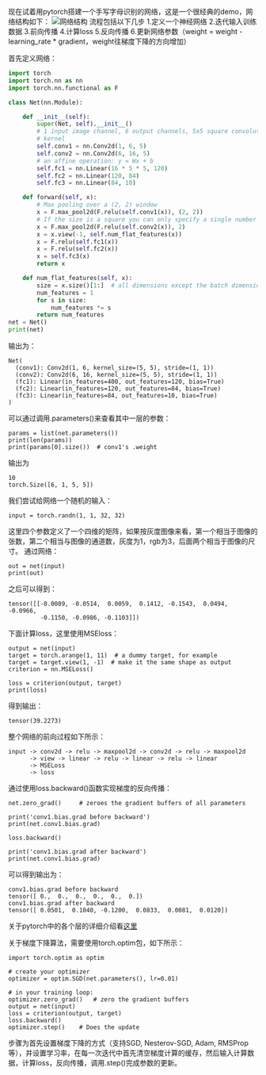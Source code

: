 现在试着用pytorch搭建一个手写字母识别的网络，这是一个很经典的demo，网络结构如下：
![网络结构](http://upload-images.jianshu.io/upload_images/11609151-d1a662f54db07a9a.png?imageMogr2/auto-orient/strip%7CimageView2/2/w/1240)
流程包括以下几步
1.定义一个神经网络
2.迭代输入训练数据
3.前向传播
4.计算loss
5.反向传播
6.更新网络参数（weight = weight - learning_rate * gradient，weight往梯度下降的方向增加）

首先定义网络：

```python
import torch
import torch.nn as nn
import torch.nn.functional as F

class Net(nn.Module):

    def __init__(self):
        super(Net, self).__init__()
        # 1 input image channel, 6 output channels, 5x5 square convolution
        # kernel
        self.conv1 = nn.Conv2d(1, 6, 5)
        self.conv2 = nn.Conv2d(6, 16, 5)
        # an affine operation: y = Wx + b
        self.fc1 = nn.Linear(16 * 5 * 5, 120)
        self.fc2 = nn.Linear(120, 84)
        self.fc3 = nn.Linear(84, 10)

    def forward(self, x):
        # Max pooling over a (2, 2) window
        x = F.max_pool2d(F.relu(self.conv1(x)), (2, 2))
        # If the size is a square you can only specify a single number
        x = F.max_pool2d(F.relu(self.conv2(x)), 2)
        x = x.view(-1, self.num_flat_features(x))
        x = F.relu(self.fc1(x))
        x = F.relu(self.fc2(x))
        x = self.fc3(x)
        return x

    def num_flat_features(self, x):
        size = x.size()[1:]  # all dimensions except the batch dimension
        num_features = 1
        for s in size:
            num_features *= s
        return num_features
net = Net()
print(net)
```
输出为：
```
Net(
  (conv1): Conv2d(1, 6, kernel_size=(5, 5), stride=(1, 1))
  (conv2): Conv2d(6, 16, kernel_size=(5, 5), stride=(1, 1))
  (fc1): Linear(in_features=400, out_features=120, bias=True)
  (fc2): Linear(in_features=120, out_features=84, bias=True)
  (fc3): Linear(in_features=84, out_features=10, bias=True)
)
```
可以通过调用.parameters()来查看其中一层的参数：
```
params = list(net.parameters())
print(len(params))
print(params[0].size())  # conv1's .weight
```
输出为
```
10
torch.Size([6, 1, 5, 5])
```

我们尝试给网络一个随机的输入：
```
input = torch.randn(1, 1, 32, 32)
```
这里四个参数定义了一个四维的矩阵，如果按灰度图像来看，第一个相当于图像的张数，第二个相当与图像的通道数，灰度为1，rgb为3，后面两个相当于图像的尺寸。
通过网络：
```
out = net(input)
print(out)
```
之后可以得到：
```
tensor([[-0.0089, -0.0514,  0.0059,  0.1412, -0.1543,  0.0494, -0.0966,
         -0.1150, -0.0986, -0.1103]])
```

下面计算loss，这里使用MSEloss：
```
output = net(input)
target = torch.arange(1, 11)  # a dummy target, for example
target = target.view(1, -1)  # make it the same shape as output
criterion = nn.MSELoss()

loss = criterion(output, target)
print(loss)
```
得到输出：
```
tensor(39.2273)
```
整个网络的前向过程如下所示：
```
input -> conv2d -> relu -> maxpool2d -> conv2d -> relu -> maxpool2d
      -> view -> linear -> relu -> linear -> relu -> linear
      -> MSELoss
      -> loss
```
通过使用loss.backward()函数实现梯度的反向传播：
```
net.zero_grad()     # zeroes the gradient buffers of all parameters

print('conv1.bias.grad before backward')
print(net.conv1.bias.grad)

loss.backward()

print('conv1.bias.grad after backward')
print(net.conv1.bias.grad)
```
可以得到输出为：
```
conv1.bias.grad before backward
tensor([ 0.,  0.,  0.,  0.,  0.,  0.])
conv1.bias.grad after backward
tensor([ 0.0501,  0.1040, -0.1200,  0.0833,  0.0081,  0.0120])
```
关于pytorch中的各个层的详细介绍看[这里](https://pytorch.org/docs/stable/nn.html)

关于梯度下降算法，需要使用torch.optim包，如下所示：
```
import torch.optim as optim

# create your optimizer
optimizer = optim.SGD(net.parameters(), lr=0.01)

# in your training loop:
optimizer.zero_grad()   # zero the gradient buffers
output = net(input)
loss = criterion(output, target)
loss.backward()
optimizer.step()    # Does the update
```
步骤为首先设置梯度下降的方式（支持SGD, Nesterov-SGD, Adam, RMSProp等），并设置学习率，在每一次迭代中首先清空梯度计算的缓存，然后输入计算数据，计算loss，反向传播，调用.step()完成参数的更新。



